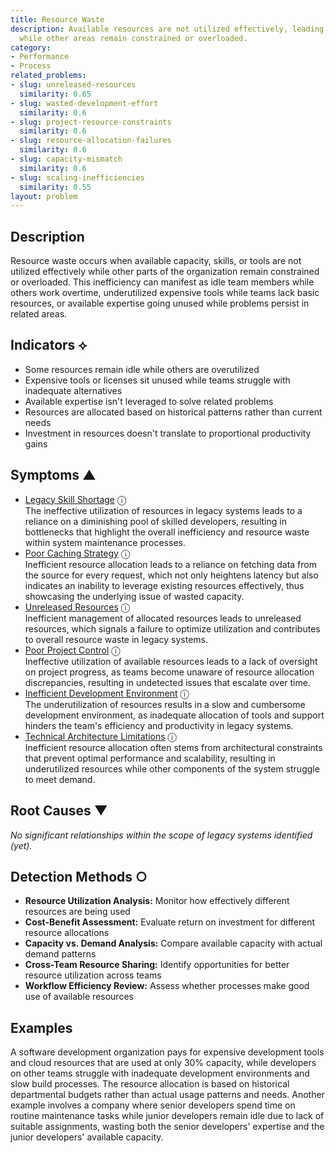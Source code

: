 ```yaml
---
title: Resource Waste
description: Available resources are not utilized effectively, leading to underutilization
  while other areas remain constrained or overloaded.
category:
- Performance
- Process
related_problems:
- slug: unreleased-resources
  similarity: 0.65
- slug: wasted-development-effort
  similarity: 0.6
- slug: project-resource-constraints
  similarity: 0.6
- slug: resource-allocation-failures
  similarity: 0.6
- slug: capacity-mismatch
  similarity: 0.6
- slug: scaling-inefficiencies
  similarity: 0.55
layout: problem
---
```


## Description

Resource waste occurs when available capacity, skills, or tools are not utilized effectively while other parts of the organization remain constrained or overloaded. This inefficiency can manifest as idle team members while others work overtime, underutilized expensive tools while teams lack basic resources, or available expertise going unused while problems persist in related areas.

## Indicators ⟡

- Some resources remain idle while others are overutilized
- Expensive tools or licenses sit unused while teams struggle with inadequate alternatives
- Available expertise isn't leveraged to solve related problems
- Resources are allocated based on historical patterns rather than current needs
- Investment in resources doesn't translate to proportional productivity gains

## Symptoms ▲
- [Legacy Skill Shortage](legacy-skill-shortage.md) <span class="info-tooltip" title="Confidence: 0.431, Strength: 0.714">ⓘ</span>
<br/>  The ineffective utilization of resources in legacy systems leads to a reliance on a diminishing pool of skilled developers, resulting in bottlenecks that highlight the overall inefficiency and resource waste within system maintenance processes.
- [Poor Caching Strategy](poor-caching-strategy.md) <span class="info-tooltip" title="Confidence: 0.414, Strength: 0.745">ⓘ</span>
<br/>  Inefficient resource allocation leads to a reliance on fetching data from the source for every request, which not only heightens latency but also indicates an inability to leverage existing resources effectively, thus showcasing the underlying issue of wasted capacity.
- [Unreleased Resources](unreleased-resources.md) <span class="info-tooltip" title="Confidence: 0.382, Strength: 0.643">ⓘ</span>
<br/>  Inefficient management of allocated resources leads to unreleased resources, which signals a failure to optimize utilization and contributes to overall resource waste in legacy systems.
- [Poor Project Control](poor-project-control.md) <span class="info-tooltip" title="Confidence: 0.318, Strength: 0.763">ⓘ</span>
<br/>  Ineffective utilization of available resources leads to a lack of oversight on project progress, as teams become unaware of resource allocation discrepancies, resulting in undetected issues that escalate over time.
- [Inefficient Development Environment](inefficient-development-environment.md) <span class="info-tooltip" title="Confidence: 0.315, Strength: 0.718">ⓘ</span>
<br/>  The underutilization of resources results in a slow and cumbersome development environment, as inadequate allocation of tools and support hinders the team's efficiency and productivity in legacy systems.
- [Technical Architecture Limitations](technical-architecture-limitations.md) <span class="info-tooltip" title="Confidence: 0.314, Strength: 0.749">ⓘ</span>
<br/>  Inefficient resource allocation often stems from architectural constraints that prevent optimal performance and scalability, resulting in underutilized resources while other components of the system struggle to meet demand.

## Root Causes ▼

*No significant relationships within the scope of legacy systems identified (yet).*

## Detection Methods ○

- **Resource Utilization Analysis:** Monitor how effectively different resources are being used
- **Cost-Benefit Assessment:** Evaluate return on investment for different resource allocations
- **Capacity vs. Demand Analysis:** Compare available capacity with actual demand patterns
- **Cross-Team Resource Sharing:** Identify opportunities for better resource utilization across teams
- **Workflow Efficiency Review:** Assess whether processes make good use of available resources

## Examples

A software development organization pays for expensive development tools and cloud resources that are used at only 30% capacity, while developers on other teams struggle with inadequate development environments and slow build processes. The resource allocation is based on historical departmental budgets rather than actual usage patterns and needs. Another example involves a company where senior developers spend time on routine maintenance tasks while junior developers remain idle due to lack of suitable assignments, wasting both the senior developers' expertise and the junior developers' available capacity.
